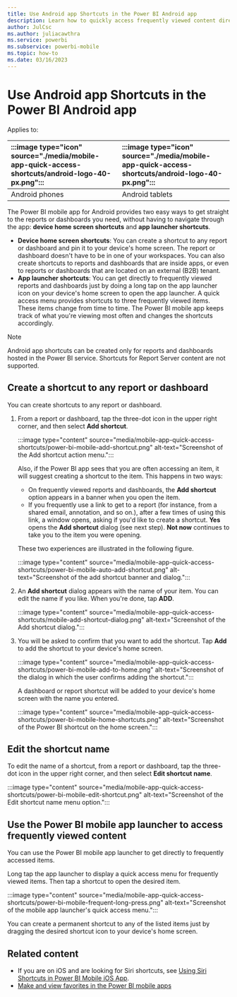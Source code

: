 ```yaml
---
title: Use Android app Shortcuts in the Power BI Android app
description: Learn how to quickly access frequently viewed content directly with Power BI report and dashboard shortcuts.
author: JulCsc
ms.author: juliacawthra
ms.service: powerbi
ms.subservice: powerbi-mobile
ms.topic: how-to
ms.date: 03/16/2023
---
```


# Use Android app Shortcuts in the Power BI Android app

Applies to:

| :::image type="icon" source="./media/mobile-app-quick-access-shortcuts/android-logo-40-px.png"::: | :::image type="icon" source="./media/mobile-app-quick-access-shortcuts/android-logo-40-px.png"::: |
|:--- |:--- |
| Android phones |Android tablets |

The Power BI mobile app for Android provides two easy ways to get straight to the reports or dashboards you need, without having to navigate through the app: **device home screen shortcuts** and **app launcher shortcuts**.

* **Device home screen shortcuts**: You can create a shortcut to any report or dashboard and pin it to your device's home screen. The report or dashboard doesn't have to be in one of your workspaces. You can also create shortcuts to reports and dashboards that are inside apps, or even to reports or dashboards that are located on an external (B2B) tenant.
* **App launcher shortcuts**: You can get directly to frequently viewed reports and dashboards just by doing a long tap on the app launcher icon on your device's home screen to open the app launcher. A quick access menu provides shortcuts to three frequently viewed items. These items change from time to time. The Power BI mobile app keeps track of what you're viewing most often and changes the shortcuts accordingly.

 >[!NOTE]
 > Android app shortcuts can be created only for reports and dashboards hosted in the Power BI service. Shortcuts for Report Server content are not supported.

## Create a shortcut to any report or dashboard

You can create shortcuts to any report or dashboard.

1. From a report or dashboard, tap the three-dot icon in the upper right corner, and then select **Add shortcut**.

   :::image type="content" source="media/mobile-app-quick-access-shortcuts/power-bi-mobile-add-shortcut.png" alt-text="Screenshot of the Add shortcut action menu.":::

   Also, if the Power BI app sees that you are often accessing an item, it will suggest creating a shortcut to the item. This happens in two ways:
   * On frequently viewed reports and dashboards, the **Add shortcut** option appears in a banner when you open the item.
   * If you frequently use a link to get to a report (for instance, from a shared email, annotation, and so on.), after a few times of using this link, a window opens, asking if you'd like to create a shortcut. **Yes** opens the **Add shortcut** dialog (see next step). **Not now** continues to take you to the item you were opening.

   These two experiences are illustrated in the following figure.

   :::image type="content" source="media/mobile-app-quick-access-shortcuts/power-bi-mobile-auto-add-shortcut.png" alt-text="Screenshot of the add shortcut banner and dialog.":::

1. An **Add shortcut** dialog appears with the name of your item. You can edit the name if you like. When you're done, tap **ADD**.

    :::image type="content" source="media/mobile-app-quick-access-shortcuts/mobile-add-shortcut-dialog.png" alt-text="Screenshot of the Add shortcut dialog.":::

1. You will be asked to confirm that you want to add the shortcut. Tap **Add** to add the shortcut to your device's home screen.

   :::image type="content" source="media/mobile-app-quick-access-shortcuts/power-bi-mobile-add-to-home.png" alt-text="Screenshot of the dialog in which the user confirms adding the shortcut.":::

   A dashboard or report shortcut will be added to your device's home screen with the name you entered.

   :::image type="content" source="media/mobile-app-quick-access-shortcuts/power-bi-mobile-home-shortcuts.png" alt-text="Screenshot of the Power BI shortcut on the home screen.":::

## Edit the shortcut name

To edit the name of a shortcut, from a report or dashboard, tap the three-dot icon in the upper right corner, and then select **Edit shortcut name**.

 :::image type="content" source="media/mobile-app-quick-access-shortcuts/power-bi-mobile-edit-shortcut.png" alt-text="Screenshot of the Edit shortcut name menu option.":::

## Use the Power BI mobile app launcher to access frequently viewed content

You can use the Power BI mobile app launcher to get directly to frequently accessed items.

Long tap the app launcher to display a quick access menu for frequently viewed items. Then tap a shortcut to open the desired item.

:::image type="content" source="media/mobile-app-quick-access-shortcuts/power-bi-mobile-frequent-long-press.png" alt-text="Screenshot of the mobile app launcher's quick access menu.":::

You can create a permanent shortcut to any of the listed items just by dragging the desired shortcut icon to your device's home screen.

## Related content

* If you are on iOS and are looking for Siri shortcuts, see [Using Siri Shortcuts in Power BI Mobile iOS App](mobile-apps-ios-siri-shortcuts.md).
* [Make and view favorites in the Power BI mobile apps](mobile-apps-favorites.md)
